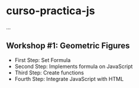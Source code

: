 # curso-practica-js

...

## Workshop #1: Geometric Figures

- First Step: Set Formula
- Second Step: Implements formula on JavaScript
- Third Step: Create functions
- Fourth Step: Integrate JavaScript with HTML